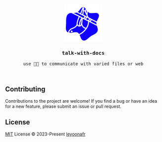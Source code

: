 <br />

<p align="center">
  <img width="120" alt="logo" src="./public/logo.svg"/> 
</p>

<h3 align="center">
  <samp>
    talk-with-docs
  </samp>
</h3>

<p align="center">
  <samp>
    use 🦜️🔗 to communicate with varied files or web
  </samp>
</p>

<br />

## Contributing
Contributions to the project are welcome! If you find a bug or have an idea for a new feature, please submit an issue or pull request.

## License
[MIT](https://github.com/codeacme17/1llg-terminal-GPT/blob/main/LICENSE) License © 2023-Present [leyoonafr](https://github.com/codeacme17)

